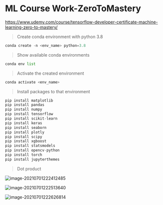 <!-- Headings -->

# ML Course Work-ZeroToMastery

https://www.udemy.com/course/tensorflow-developer-certificate-machine-learning-zero-to-mastery/

<!-- Blockquote -->

> Create conda environment with python 3.8

```python
conda create -n <env_name> python=3.8
```

<!-- Blockquote -->

> Show available conda environments

```python
conda env list
```

<!-- Blockquote -->

> Activate the created environment

```python
conda activate <env_name>
```

<!-- Blockquote -->

> Install packages to that environment

<!-- Code Block -->

```python
pip install matplotlib
pip install pandas
pip install numpy
pip install tensorflow
pip install scikit-learn
pip install keras
pip install seaborn
pip install plotly
pip install scipy
pip install xgboost
pip install statsmodels
pip install opencv-python
pip install torch
pip install jupyterthemes
```

> Dot product

![image-20210701222412485](C:\Users\Thivaharanv\AppData\Roaming\Typora\typora-user-images\image-20210701222412485.png)

![image-20210701222513640](C:\Users\Thivaharanv\AppData\Roaming\Typora\typora-user-images\image-20210701222513640.png)

![image-20210701222626814](C:\Users\Thivaharanv\AppData\Roaming\Typora\typora-user-images\image-20210701222626814.png)
